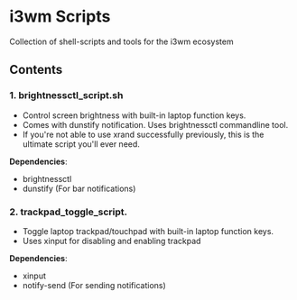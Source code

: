 # i3wm Scripts

Collection of shell-scripts and tools for the i3wm ecosystem

## Contents
### 1. brightnessctl_script.sh

- Control screen brightness with built-in laptop function keys. 
- Comes with dunstify notification. Uses brightnessctl commandline tool. 
- If you're not able to use xrand successfully previously, this is the ultimate script you'll ever need.

**Dependencies**:
- brightnessctl
- dunstify (For bar notifications)

### 2. trackpad_toggle_script.

- Toggle laptop trackpad/touchpad with built-in laptop function keys.
- Uses xinput for disabling and enabling trackpad

**Dependencies**:
- xinput
- notify-send (For sending notifications)